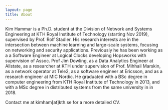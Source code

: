 ```yaml
---
layout: page
title: About
---
```


Kim Hammar is a Ph.D. student at the Division of Network and Systems Engineering at KTH Royal Institute of Technology (starting Nov 2019), supervised by Prof. Rolf Stadler. His research interests are in the intersection between machine learning and large-scale systems, focusing on networking and security applications. Previously he has been working as a a Software Engineer at Logical Clocks developing Hopsworks with supervision of Assoc. Prof Jim Dowling, as a Data Analytics Engineer at Allstate, as a researcher at KTH under supervision of Prof. Mihhail Marskin, as a network operator at Tele2, as a software engineer at Ericsson, and as a research engineer at MIC Nordic. He graduated with a BSc degree in computer engineering from KTH Royal Institute of Technology in 2013, and with a MSc degree in distributed systems from the same university in in 2018.

Contact me at kimham[at]kth.se for a more detailed CV.
